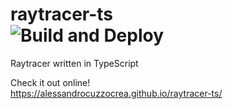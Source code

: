 # raytracer-ts<br/> ![Build and Deploy](https://github.com/alessandrocuzzocrea/raytracer-ts/workflows/Build%20and%20Deploy/badge.svg)
Raytracer written in TypeScript

Check it out online!  
https://alessandrocuzzocrea.github.io/raytracer-ts/
